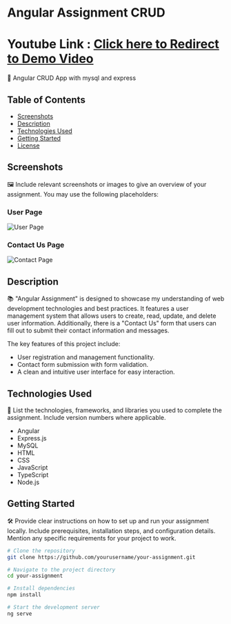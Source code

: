 # Angular Assignment CRUD
# Youtube Link : [Click here to Redirect to Demo Video](https://youtu.be/LWXQeBjmvUU)
📝 Angular CRUD App with mysql and express

## Table of Contents

- [Screenshots](#screenshots)
- [Description](#description)
- [Technologies Used](#technologies-used)
- [Getting Started](#getting-started)
- [License](#license)

## Screenshots

🖼️ Include relevant screenshots or images to give an overview of your assignment. You may use the following placeholders:

### User Page
![User Page](https://github.com/sanjayramgavs/assignment/blob/master/Project%20Images/UserCrud.png)
### Contact Us Page
![Contact Page](https://github.com/sanjayramgavs/assignment/blob/master/Project%20Images/contactUs.png)


## Description

📚 "Angular Assignment" is designed to showcase my understanding of web development technologies and best practices. It features a user management system that allows users to create, read, update, and delete user information. Additionally, there is a "Contact Us" form that users can fill out to submit their contact information and messages.

The key features of this project include:
- User registration and management functionality.
- Contact form submission with form validation.
- A clean and intuitive user interface for easy interaction.


## Technologies Used

🚀 List the technologies, frameworks, and libraries you used to complete the assignment. Include version numbers where applicable.

- Angular
- Express.js
- MySQL
- HTML
- CSS
- JavaScript
- TypeScript
- Node.js


## Getting Started

🛠️ Provide clear instructions on how to set up and run your assignment locally. Include prerequisites, installation steps, and configuration details. Mention any specific requirements for your project to work.

```bash
# Clone the repository
git clone https://github.com/yourusername/your-assignment.git

# Navigate to the project directory
cd your-assignment

# Install dependencies
npm install

# Start the development server
ng serve
